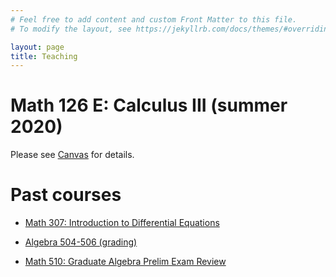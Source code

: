 ```yaml
---
# Feel free to add content and custom Front Matter to this file.
# To modify the layout, see https://jekyllrb.com/docs/themes/#overriding-theme-defaults

layout: page
title: Teaching
---
```



# Math 126 E: Calculus III (summer 2020)

Please see [Canvas](https://canvas.uw.edu/courses/1381846) for details.

# Past courses

- [Math 307: Introduction to Differential
  Equations](./past_courses/math307/index.html)

- [Algebra 504-506 (grading)](./past_courses/algebra.html)

- [Math 510: Graduate Algebra Prelim Exam Review](./past_courses/math510/index.html)

